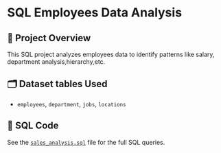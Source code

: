 # SQL Employees Data Analysis

## 📌 Project Overview
This SQL project analyzes employees data to identify patterns like salary, department analysis,hierarchy,etc.

## 🗂️ Dataset tables Used
- `employees`, `department`, `jobs`, `locations`

## 📜 SQL Code
See the [`sales_analysis.sql`]((https://github.com/vrushabhjlk/SQL-Projects-Portfolio/blob/main/Employees_Data_Analysis/Employees_Data_Analysis.sql)) file for the full SQL queries.
